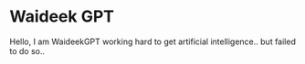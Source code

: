 # Waideek GPT
 Hello, I am WaideekGPT working hard to get artificial intelligence.. but failed to do so..
